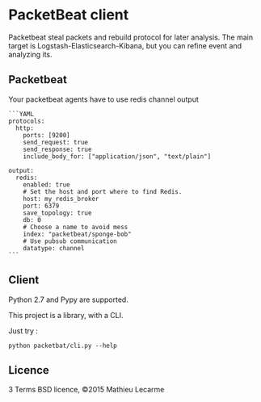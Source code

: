 PacketBeat client
=================

Packetbeat steal packets and rebuild protocol for later analysis.
The main target is Logstash-Elasticsearch-Kibana, but you can refine event and analyzing its.

Packetbeat
----------

Your packetbeat agents have to use redis channel output

    ```YAML
    protocols:
      http:
        ports: [9200]
        send_request: true
        send_response: true
        include_body_for: ["application/json", "text/plain"]

    output:
      redis:
        enabled: true
        # Set the host and port where to find Redis.
        host: my_redis_broker
        port: 6379
        save_topology: true
        db: 0
        # Choose a name to avoid mess
        index: "packetbeat/sponge-bob"
        # Use pubsub communication
        datatype: channel
    ```

Client
------

Python 2.7 and Pypy are supported.

This project is a library, with a CLI.

Just try :

    python packetbat/cli.py --help


Licence
-------

3 Terms BSD licence, ©2015 Mathieu Lecarme
